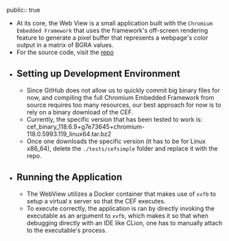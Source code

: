public:: true

- At its core, the Web View is a small application built with the `Chromium Embedded Framework` that uses the framework's off-screen rendering feature to generate a pixel buffer that represents a webpage's color output in a matrix of BGRA values.
- For the source code, visit the [repo](https://github.com/MisterChief53/CEF-Docker-O3DE)
- ## Setting up Development Environment
	- Since GitHub does not allow us to quickly commit big binary files for now, and compiling the full Chromium Embedded Framework from source requires too many resources, our best approach for now is to rely on a binary download of the CEF.
	- Currently, the specific version that has been tested to work is: cef_binary_118.6.9+g7e73645+chromium-118.0.5993.119_linux64.tar.bz2
	- Once one downloads the specific version (it has to be for Linux x86_64), delete the `./tests/cefsimple` folder and replace it with the repo.
- ## Running the Application
	- The WebView utilizes a Docker container that makes use of `xvfb` to setup a virtual x server so that the CEF executes.
	- To execute correctly, the application is ran by directly invoking the executable as an argument to `xvfb`, which makes it so that when debugging directly with an IDE like CLion, one has to manually attach to the executable's process.